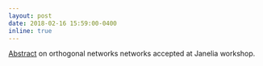 ```yaml
---
layout: post
date: 2018-02-16 15:59:00-0400
inline: true
---
```


[Abstract]() on orthogonal networks networks accepted at Janelia workshop. 
